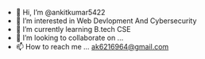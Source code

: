 - 👋 Hi, I’m @ankitkumar5422
- 👀 I’m interested in Web Devlopment And Cybersecurity
- 🌱 I’m currently learning B.tech CSE 
- 💞️ I’m looking to collaborate on ...
- 📫 How to reach me ... ak6216964@gmail.com

<!---
ankitkumar5422/ankitkumar5422 is a ✨ special ✨ repository because its `README.md` (this file) appears on your GitHub profile.
You can click the Preview link to take a look at your changes.
--->
